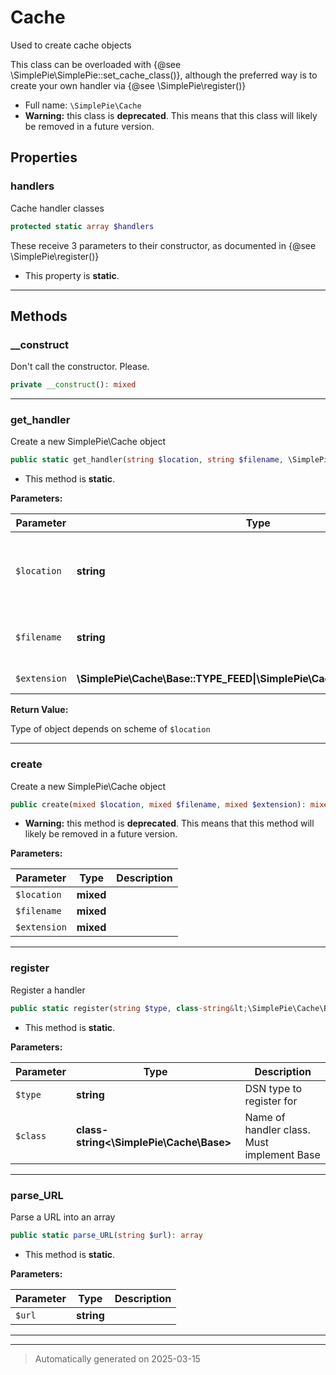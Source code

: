 
# Cache

Used to create cache objects

This class can be overloaded with {@see \SimplePie\SimplePie::set_cache_class()},
although the preferred way is to create your own handler
via {@see \SimplePie\register()}

* Full name: `\SimplePie\Cache`
* **Warning:** this class is **deprecated**. This means that this class will likely be removed in a future version.



## Properties


### handlers

Cache handler classes

```php
protected static array $handlers
```

These receive 3 parameters to their constructor, as documented in
{@see \SimplePie\register()}

* This property is **static**.


***

## Methods


### __construct

Don't call the constructor. Please.

```php
private __construct(): mixed
```












***

### get_handler

Create a new SimplePie\Cache object

```php
public static get_handler(string $location, string $filename, \SimplePie\Cache\Base::TYPE_FEED|\SimplePie\Cache\Base::TYPE_IMAGE $extension): \SimplePie\Cache\Base
```



* This method is **static**.




**Parameters:**

| Parameter | Type | Description |
|-----------|------|-------------|
| `$location` | **string** | URL location (scheme is used to determine handler) |
| `$filename` | **string** | Unique identifier for cache object |
| `$extension` | **\SimplePie\Cache\Base::TYPE_FEED&#124;\SimplePie\Cache\Base::TYPE_IMAGE** | &#039;spi&#039; or &#039;spc&#039; |


**Return Value:**

Type of object depends on scheme of `$location`




***

### create

Create a new SimplePie\Cache object

```php
public create(mixed $location, mixed $filename, mixed $extension): mixed
```






* **Warning:** this method is **deprecated**. This means that this method will likely be removed in a future version.



**Parameters:**

| Parameter | Type | Description |
|-----------|------|-------------|
| `$location` | **mixed** |  |
| `$filename` | **mixed** |  |
| `$extension` | **mixed** |  |





***

### register

Register a handler

```php
public static register(string $type, class-string&lt;\SimplePie\Cache\Base&gt; $class): mixed
```



* This method is **static**.




**Parameters:**

| Parameter | Type | Description |
|-----------|------|-------------|
| `$type` | **string** | DSN type to register for |
| `$class` | **class-string<\SimplePie\Cache\Base>** | Name of handler class. Must implement Base |





***

### parse_URL

Parse a URL into an array

```php
public static parse_URL(string $url): array
```



* This method is **static**.




**Parameters:**

| Parameter | Type | Description |
|-----------|------|-------------|
| `$url` | **string** |  |





***


***
> Automatically generated on 2025-03-15

